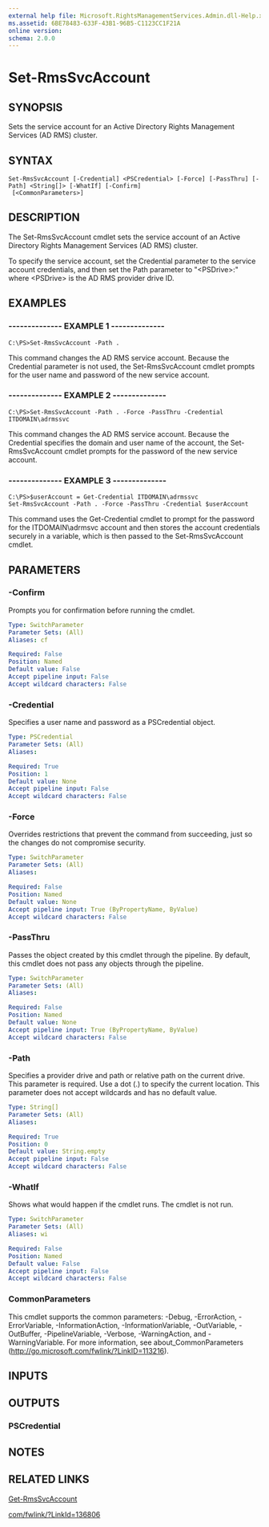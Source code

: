 ```yaml
---
external help file: Microsoft.RightsManagementServices.Admin.dll-Help.xml
ms.assetid: 6BE78483-633F-43B1-96B5-C1123CC1F21A
online version: 
schema: 2.0.0
---
```


# Set-RmsSvcAccount

## SYNOPSIS
Sets the service account for an Active Directory Rights Management Services (AD RMS) cluster.

## SYNTAX

```
Set-RmsSvcAccount [-Credential] <PSCredential> [-Force] [-PassThru] [-Path] <String[]> [-WhatIf] [-Confirm]
 [<CommonParameters>]
```

## DESCRIPTION
The Set-RmsSvcAccount cmdlet sets the service account of an Active Directory Rights Management Services (AD RMS) cluster.

To specify the service account, set the Credential parameter to the service account credentials, and then set the Path parameter to "\<PSDrive\>:\" where \<PSDrive\> is the AD RMS provider drive ID.

## EXAMPLES

### --------------  EXAMPLE 1 --------------
```
C:\PS>Set-RmsSvcAccount -Path .
```

This command changes the AD RMS service account.
Because the Credential parameter is not used, the Set-RmsSvcAccount cmdlet prompts for the user name and password of the new service account.

### --------------  EXAMPLE 2 --------------
```
C:\PS>Set-RmsSvcAccount -Path . -Force -PassThru -Credential ITDOMAIN\adrmssvc
```

This command changes the AD RMS service account.
Because the Credential specifies the domain and user name of the account, the Set-RmsSvcAccount cmdlet prompts for the password of the new service account.

### --------------  EXAMPLE 3 --------------
```
C:\PS>$userAccount = Get-Credential ITDOMAIN\adrmssvc
Set-RmsSvcAccount -Path . -Force -PassThru -Credential $userAccount
```

This command uses the Get-Credential cmdlet to prompt for the password for the ITDOMAIN\adrmsvc account and then stores the account credentials securely in a variable, which is then passed to the Set-RmsSvcAccount cmdlet.

## PARAMETERS

### -Confirm
Prompts you for confirmation before running the cmdlet.

```yaml
Type: SwitchParameter
Parameter Sets: (All)
Aliases: cf

Required: False
Position: Named
Default value: False
Accept pipeline input: False
Accept wildcard characters: False
```

### -Credential
Specifies a user name and password as a PSCredential object.

```yaml
Type: PSCredential
Parameter Sets: (All)
Aliases: 

Required: True
Position: 1
Default value: None
Accept pipeline input: False
Accept wildcard characters: False
```

### -Force
Overrides restrictions that prevent the command from succeeding, just so the changes do not compromise security.

```yaml
Type: SwitchParameter
Parameter Sets: (All)
Aliases: 

Required: False
Position: Named
Default value: None
Accept pipeline input: True (ByPropertyName, ByValue)
Accept wildcard characters: False
```

### -PassThru
Passes the object created by this cmdlet through the pipeline.
By default, this cmdlet does not pass any objects through the pipeline.

```yaml
Type: SwitchParameter
Parameter Sets: (All)
Aliases: 

Required: False
Position: Named
Default value: None
Accept pipeline input: True (ByPropertyName, ByValue)
Accept wildcard characters: False
```

### -Path
Specifies a provider drive and path or relative path on the current drive.
This parameter is required.
Use a dot (.) to specify the current location.
This parameter does not accept wildcards and has no default value.

```yaml
Type: String[]
Parameter Sets: (All)
Aliases: 

Required: True
Position: 0
Default value: String.empty
Accept pipeline input: False
Accept wildcard characters: False
```

### -WhatIf
Shows what would happen if the cmdlet runs.
The cmdlet is not run.

```yaml
Type: SwitchParameter
Parameter Sets: (All)
Aliases: wi

Required: False
Position: Named
Default value: False
Accept pipeline input: False
Accept wildcard characters: False
```

### CommonParameters
This cmdlet supports the common parameters: -Debug, -ErrorAction, -ErrorVariable, -InformationAction, -InformationVariable, -OutVariable, -OutBuffer, -PipelineVariable, -Verbose, -WarningAction, and -WarningVariable. For more information, see about_CommonParameters (http://go.microsoft.com/fwlink/?LinkID=113216).

## INPUTS

## OUTPUTS

### PSCredential

## NOTES

## RELATED LINKS

[Get-RmsSvcAccount](./Get-RmsSvcAccount.md)

[com/fwlink/?LinkId=136806](00000000-0000-0000-0000-000000000000)

